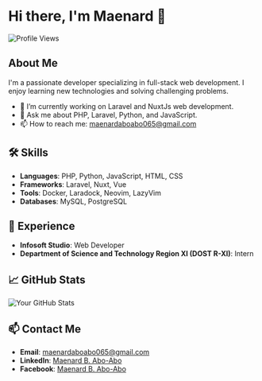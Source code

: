 # Hi there, I'm Maenard 👋

![Profile Views](https://komarev.com/ghpvc/?username=maenard&color=blueviolet)

## About Me
I'm a passionate developer specializing in full-stack web development. I enjoy learning new technologies and solving challenging problems.

- 🌱 I’m currently working on Laravel and NuxtJs web development.
- 💬 Ask me about PHP, Laravel, Python, and JavaScript.
- 📫 How to reach me: [maenardaboabo065@gmail.com](mailto:maenardaboabo065@gmail.com)

## 🛠️ Skills
- **Languages**: PHP, Python, JavaScript, HTML, CSS
- **Frameworks**: Laravel, Nuxt, Vue
- **Tools**: Docker, Laradock, Neovim, LazyVim
- **Databases**: MySQL, PostgreSQL

## 💼 Experience
- **Infosoft Studio**: Web Developer
- **Department of Science and Technology Region XI (DOST R-XI)**: Intern

## 📈 GitHub Stats
![Your GitHub Stats](https://github-readme-stats.vercel.app/api?username=maenard&show_icons=true&theme=radical)

## 📫 Contact Me
- **Email**: [maenardaboabo065@gmail.com](mailto:maenardaboabo065@gmail.com)
- **LinkedIn**: [Maenard B. Abo-Abo](https://linkedin.com/in/maenardaboabo)
- **Facebook**: [Maenard B. Abo-Abo](https://facebook.com/maenard.aboabo)
